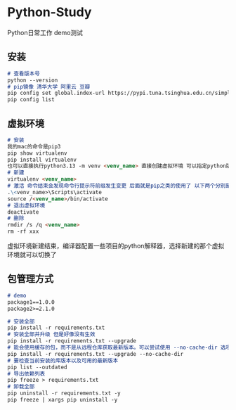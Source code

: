 # Python-Study
Python日常工作 demo测试



## 安装

```markdown
# 查看版本号
python --version
# pip镜像 清华大学 阿里云 豆瓣
pip config set global.index-url https://pypi.tuna.tsinghua.edu.cn/simple
pip config list
```



## 虚拟环境

```markdown
# 安装
我的mac的命令是pip3
pip show virtualenv
pip install virtualenv
也可以直接执行python3.13 -m venv <venv_name> 直接创建虚拟环境 可以指定python版本
# 新建
virtualenv <venv_name>
# 激活 命令结束会发现命令行提示符前缀发生变更 后面就是pip之类的使用了 以下两个分别是windows和linux环境的激活命令
.\<venv_name>\Scripts\activate
source /<venv_name>/bin/activate
# 退出虚拟环境
deactivate
# 删除
rmdir /s /q <venv_name>
rm -rf xxx
```

虚拟环境新建结束，编译器配置一些项目的python解释器，选择新建的那个虚拟环境就可以切换了



## 包管理方式

```markdown
# demo
package1==1.0.0
package2>=2.1.0
```

```markdown
# 安装全部
pip install -r requirements.txt
# 安装全部并升级 但是好像没有生效
pip install -r requirements.txt --upgrade
# 能会使用缓存的包，而不是从远程仓库获取最新版本。可以尝试使用 --no-cache-dir 选项来禁用缓存
pip install -r requirements.txt --upgrade --no-cache-dir
# 要检查当前安装的库版本以及可用的最新版本
pip list --outdated
# 导出依赖列表
pip freeze > requirements.txt
# 卸载全部
pip uninstall -r requirements.txt -y
pip freeze | xargs pip uninstall -y
```

































